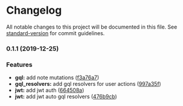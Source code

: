 # Changelog

All notable changes to this project will be documented in this file. See [standard-version](https://github.com/conventional-changelog/standard-version) for commit guidelines.

### 0.1.1 (2019-12-25)


### Features

* **gql:** add note mutations ([f3a76a7](https://github.com/darylwalsh/graphql-notedly/commit/f3a76a7c28a32f88050f8d4e8e634a167995414b))
* **gql_resolvers:** add gql resolvers for user actions ([997a35f](https://github.com/darylwalsh/graphql-notedly/commit/997a35f74522e3a32818f8146bb3efe4afb243b5))
* **jwt:** add jwt auth ([664508a](https://github.com/darylwalsh/graphql-notedly/commit/664508a5dc126d07c37f966595cd02d82108f76b))
* **jwt:** add jwt auto gql resolvers ([476b9cb](https://github.com/darylwalsh/graphql-notedly/commit/476b9cb83c533aff799f092b72dc1589ab74e5e9))
